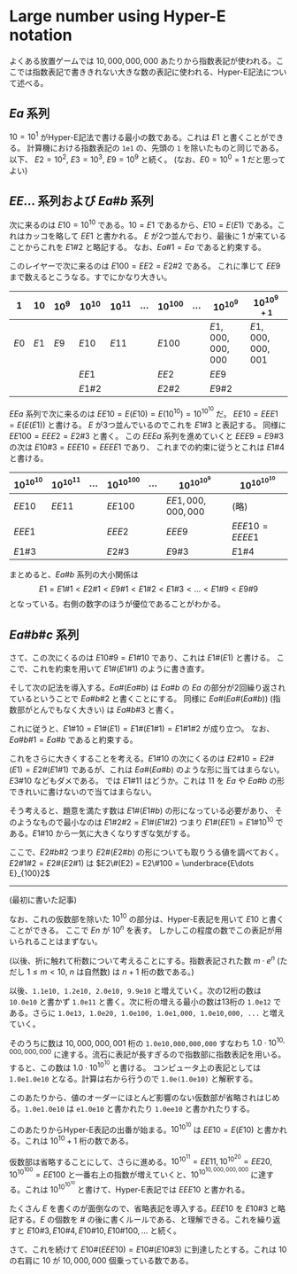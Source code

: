 # Large number using Hyper-E notation

よくある放置ゲームでは $10,000,000,000$ あたりから指数表記が使われる。ここでは指数表記で書ききれない大きな数の表記に使われる、Hyper-E記法について述べる。

## $Ea$ 系列

$10 = 10^1$ がHyper-E記法で書ける最小の数である。これは $E1$ と書くことができる。
計算機における指数表記の `1e1` の、先頭の `1` を除いたものと同じである。
以下、 $E2 = 10^2$, $E3 = 10^3$, $E9 = 10^9$ と続く。
(なお、$E0 = 10^0 = 1$ だと思ってよい)

## $EE\dots$ 系列および $Ea\#b$ 系列

次に来るのは $E10 = 10^{10}$ である。$10=E1$ であるから、$E10 = E(E1)$ である。これはカッコを略して $EE1$ と書かれる。
$E$ が2つ並んでおり、最後に $1$ が来ていることからこれを $E1\#2$ と略記する。
なお、$Ea\#1 = Ea$ であると約束する。

このレイヤーで次に来るのは $E100 = EE2 = E2\#2$ である。
これに準じて $EE9$ まで数えるとこうなる。すでにかなり大きい。

| $1$ | $10$ | $10^9$ | $10^{10}$ | $10^{11}$ | $\dots$ | $10^{100}$ | $\dots$ | $10^{10^9}$ | $10^{10^9+1}$|
|--|--|--|--|--|--|--|--|--|--|
| $E0$ | $E1$ | $E9$ | $E10$ | $E11$ | | $E100$ |  | $E1,000,000,000$ | $E1,000,000,001$ |
| | |                | $EE1$ | |       | $EE2$ |   | $EE9$ |
| | |                | $E1\#2$ | |     | $E2\#2$ | | $E9\#2$ |

$EEa$ 系列で次に来るのは $EE10 = E(E10) = E(10^{10}) = 10^{10^{10}}$ だ。
$EE10 = EEE1=E(E(E1))$ と書ける。
$E$ が3つ並んでいるのでこれを $E1\#3$ と表記する。
同様に $EE100 = EEE2 = E2\#3$ と書く。
この $EEEa$ 系列を進めていくと $EEE9=E9\#3$ の次は $E10\#3 = EEE10=EEEE1$ であり、
これまでの約束に従うとこれは $E1\#4$ と書ける。

|$10^{10^{10}}$| $10^{10^{11}}$ | $\dots$ | $10^{10^{100}}$ | $\dots$ | $10^{10^{10^9}}$ | $10^{10^{10^{10}}}$ |
|--|--|--|--|--|--|--|
| $EE10$ | $EE11$ | | $EE100$ | |$EE1,000,000,000$ | (略) |
| $EEE1$ |        | | $EEE2$ |  | $EEE9$ | $EEE10=EEEE1$ |
| $E1\#3$ |       | | $E2\#3$ | | $E9\#3$ | $E1\#4$ |

まとめると、$Ea\#b$ 系列の大小関係は $$E1 = E1\#1 < E2\#1 < E9\#1 < E1\#2 < E1\#3 <\dots < E1\#9 < E9\#9$$ となっている。右側の数字のほうが優位であることがわかる。

## $Ea\#b\#c$ 系列

さて、この次にくるのは $E10\#9 = E1\#10$ であり、これは $E1\#(E1)$ と書ける。
ここで、これを約束を用いて $E1\#(E1\#1)$ のように書き直す。

そして次の記法を導入する。$Ea\#(Ea\#b)$ は $Ea\#b$ の $Ea$ の部分が2回繰り返されているということで $Ea\#b\#2$ と書くことにする。
同様に $Ea\#(Ea\#(Ea\#b))$ (指数部がとんでもなく大きい) は $Ea\#b\#3$ と書く。

これに従うと、$E1\#10 = E1\#(E1) = E1\#(E1\#1) = E1\#1\#2$ が成り立つ。
なお、$Ea\#b\#1 = Ea\#b$ であると約束する。

これをさらに大きくすることを考える。$E1\#10$ の次にくるのは $E2\#10 = E2\#(E1) = E2\#(E1\#1)$ であるが、これは $Ea\#(Ea\#b)$ のような形に当てはまらない。$E3\#10$ などもダメである。
では $E1\#11$ はどうか。これは $11$ を $Ea$ や $Ea\#b$ の形できれいに書けないので当てはまらない。

そう考えると、題意を満たす数は $E1\#(E1\#b)$ の形になっている必要があり、
そのようなもので最小なのは $E1\#2\#2 = E1\#(E1\#2)$ つまり
$E1\#(EE1) = E1\#10^{10}$ である。$E1\#10$ から一気に大きくなりすぎな気がする。

ここで、$E2\#b\#2$ つまり $E2\#(E2\#b)$ の形についても取りうる値を調べておく。
$E2\#1\#2 = E2\#(E2\#1)$ は $E2\#(E2) = E2\#100 = \underbrace{E\dots E}_{100}2$ 



----
(最初に書いた記事)

なお、これの仮数部を除いた $10^{10}$ の部分は、Hyper-E表記を用いて $E10$ と書くことができる。
ここで $En$ が $10^n$ を表す。
しかしこの程度の数でこの表記が用いられることはまずない。

(以後、折に触れて桁数について考えることにする。指数表記された数 $m\cdot e^n$ (ただし $1\le m <10$, $n$ は自然数) は $n+1$ 桁の数である。)

以後、`1.1e10, 1.2e10, 2.0e10, 9.9e10` と増えていく。次の12桁の数は `10.0e10` と書かず `1.0e11` と書く。次に桁の増える最小の数は13桁の `1.0e12` である。さらに `1.0e13, 1.0e20, 1.0e100, 1.0e1,000, 1.0e10,000, ...` と増えていく。

そのうちに数は $10,000,000,001$ 桁の `1.0e10,000,000,000` すなわち $1.0\cdot 10^{10,000,000,000}$ に達する。流石に表記が長すぎるので指数部に指数表記を用いる。すると、この数は $1.0\cdot 10^{10^{10}}$ と書ける。
コンピュータ上の表記としては `1.0e1.0e10` となる。計算は右から行うので `1.0e(1.0e10)` と解釈する。

このあたりから、値のオーダーにほとんど影響のない仮数部が省略されはじめる。`1.0e1.0e10` は `e1.0e10` と書かれたり `1.0ee10` と書かれたりする。

このあたりからHyper-E表記の出番が始まる。$10^{10^{10}}$ は $EE10=E(E10)$ と書かれる。これは $10^{10}+1$ 桁の数である。

仮数部は省略することにして、さらに進める。$10^{10^{11}}=EE11,10^{10^{20}}=EE20,10^{10^{100}}=EE100$ と一番右上の指数が増えていくと、$10^{10^{10,000,000,000}}$ に達する。これは $10^{10^{10^{10}}}$ と書けて、Hyper-E表記では $EEE10$ と書かれる。

たくさん $E$ を書くのが面倒なので、省略表記を導入する。$EEE10$ を $E10\#3$ と略記する。$E$ の個数を $\#$ の後に書くルールである、と理解できる。これを繰り返すと $E10\#3, E10\#4, E10\#10, E10\#100, \dots$ と続く。

さて、これを続けて $E10\#(EEE10)=E10\#(E10\#3)$ に到達したとする。これは $10$ の右肩に $10$ が $10,000,000$ 個乗っている数である。
